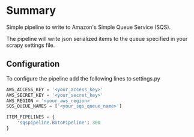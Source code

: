 # Summary

Simple pipeline to write to Amazon's Simple Queue Service (SQS).

The pipeline will write json serialized items to the queue specified in your scrapy settings file.

## Configuration

To configure the pipeline add the following lines to settings.py

```python
AWS_ACCESS_KEY = '<your_access_key>'
AWS_SECRET_KEY = '<your_secret_key>'
AWS_REGION = '<your_aws_region>'
SQS_QUEUE_NAMES = ['<your_sqs_queue_name>']

ITEM_PIPELINES = {
    'sqspipeline.BotoPipeline': 300
}
```
